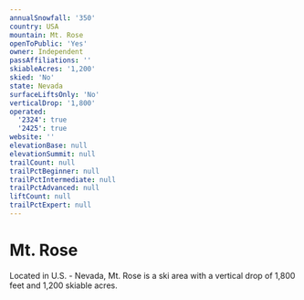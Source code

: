 ```yaml
---
annualSnowfall: '350'
country: USA
mountain: Mt. Rose
openToPublic: 'Yes'
owner: Independent
passAffiliations: ''
skiableAcres: '1,200'
skied: 'No'
state: Nevada
surfaceLiftsOnly: 'No'
verticalDrop: '1,800'
operated:
  '2324': true
  '2425': true
website: ''
elevationBase: null
elevationSummit: null
trailCount: null
trailPctBeginner: null
trailPctIntermediate: null
trailPctAdvanced: null
liftCount: null
trailPctExpert: null
---
```



# Mt. Rose

Located in U.S. - Nevada, Mt. Rose is a ski area with a vertical drop of 1,800 feet and 1,200 skiable acres.
